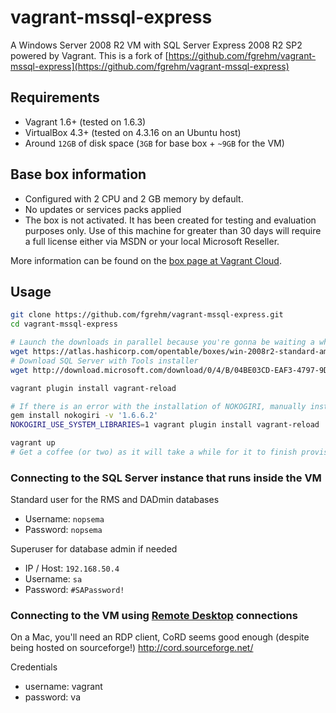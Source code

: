# vagrant-mssql-express

A Windows Server 2008 R2 VM with SQL Server Express 2008 R2 SP2 powered by Vagrant.
This is a fork of [https://github.com/fgrehm/vagrant-mssql-express](https://github.com/fgrehm/vagrant-mssql-express)

## Requirements

* Vagrant 1.6+ (tested on 1.6.3)
* VirtualBox 4.3+ (tested on 4.3.16 on an Ubuntu host)
* Around `12GB` of disk space (`3GB` for base box + `~9GB` for the VM)

## Base box information

* Configured with 2 CPU and 2 GB memory by default.
* No updates or services packs applied
* The box is not activated. It has been created for testing and evaluation
  purposes only. Use of this machine for greater than 30 days will require a
  full license either via MSDN or your local Microsoft Reseller.


More information can be found on the [box page at Vagrant Cloud](https://vagrantcloud.com/opentable/boxes/win-2008r2-standard-amd64-nocm).

## Usage

```sh
git clone https://github.com/fgrehm/vagrant-mssql-express.git
cd vagrant-mssql-express

# Launch the downloads in parallel because you're gonna be waiting a while!  Alternatively get a copy of the box image from someone on the team
wget https://atlas.hashicorp.com/opentable/boxes/win-2008r2-standard-amd64-nocm/versions/1.0.1/providers/virtualbox.box
# Download SQL Server with Tools installer
wget http://download.microsoft.com/download/0/4/B/04BE03CD-EAF3-4797-9D8D-2E08E316C998/SQLEXPRWT_x64_ENU.exe

vagrant plugin install vagrant-reload

# If there is an error with the installation of NOKOGIRI, manually install with
gem install nokogiri -v '1.6.6.2'
NOKOGIRI_USE_SYSTEM_LIBRARIES=1 vagrant plugin install vagrant-reload

vagrant up
# Get a coffee (or two) as it will take a while for it to finish provisioning
```

### Connecting to the SQL Server instance that runs inside the VM

Standard user for the RMS and DADmin databases

* Username: `nopsema`
* Password: `nopsema`

Superuser for database admin if needed

* IP / Host: `192.168.50.4`
* Username: `sa`
* Password: `#SAPassword!`


### Connecting to the VM using [Remote Desktop](https://en.wikipedia.org/wiki/Remote_Desktop_Protocol) connections

On a Mac, you'll need an RDP client, CoRD seems good enough (despite being hosted on sourceforge!) http://cord.sourceforge.net/

Credentials

* username: vagrant
* password: va
